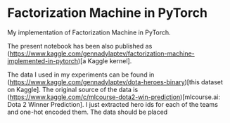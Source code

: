# Factorization Machine in PyTorch
My implementation of Factorization Machine in PyTorch.

The present notebook has been also published as (https://www.kaggle.com/gennadylaptev/factorization-machine-implemented-in-pytorch)[a Kaggle kernel].

The data I used in my experiments can be found in (https://www.kaggle.com/gennadylaptev/dota-heroes-binary)[this dataset on Kaggle]. The original source of the data is (https://www.kaggle.com/c/mlcourse-dota2-win-prediction)[mlcourse.ai: Dota 2 Winner Prediction]. I just extracted hero ids for each of the teams and one-hot encoded them. The data should be placed
